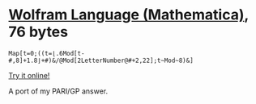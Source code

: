 # [Wolfram Language (Mathematica)], 76 bytes

    Map[t=0;((t=⌊.6Mod[t-#,8]+1.8⌋+#)&/@Mod[2LetterNumber@#+2,22];t~Mod~8)&]

[Try it online!][TIO-kwhfkfwh]

A port of my PARI/GP answer.

[Wolfram Language (Mathematica)]: https://www.wolfram.com/wolframscript/
[TIO-kwhfkfwh]: https://tio.run/##JYnBCoIwGIBfZWwghlNrhxDE8LDjjBjsNHZYNcmDFfJ3En2A8il9kaX1nT6@r7Vwc62F5mJ9jQpf2aeGYpuHIRTz9E721eOqISY0M9EuyebpE5FNkJZrZsIBuO74as@uK0nEKGMmh3F5Y7YJjD91zR00QfEB1ZoYgwKUlqjvsRICU4Sl5JyvIpTkv6IWOB4o6pcp5Zq4EEr9VXAupVJ4GPwX "Wolfram Language (Mathematica) – Try It Online"